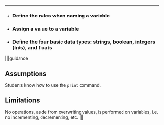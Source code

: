 ---

* ### Define the rules when naming a variable
* ### Assign a value to a variable
* ### Define the four basic data types: strings, boolean, integers (ints), and floats

|||guidance
## Assumptions
Students know how to use the `print` command.

## Limitations
No operations, aside from overwriting values, is performed on variables, i.e. no incrementing, decrementing, etc.
|||